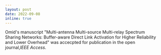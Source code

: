 ```yaml
---
layout: post
date: 2022-09-08
inline: true
---
```



Omid's manuscript "Multi-antenna Multi-source Multi-relay Spectrum Sharing Networks: Buffer-aware Direct Link Activation for Higher Reliability and Lower Overhead" was accecpted for publication in the open journal,*IEEE Access*.
